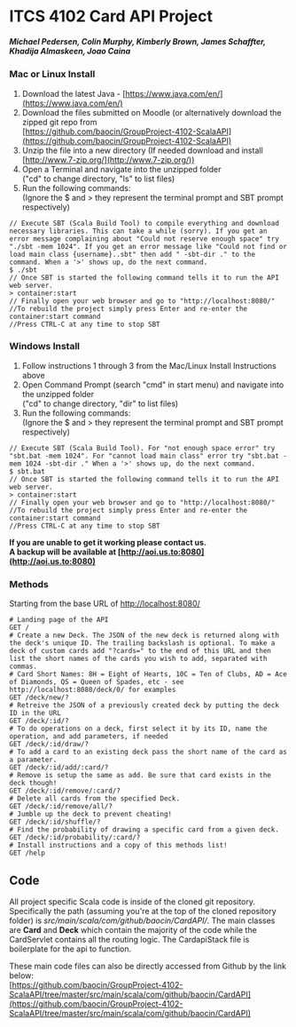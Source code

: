 # ITCS 4102 Card API Project

##### Michael Pedersen, Colin Murphy, Kimberly Brown, James Schaffter, Khadija Almaskeen, Joao Caina

### Mac or Linux Install

1.  Download the latest Java - [https://www.java.com/en/](https://www.java.com/en/)
2.  Download the files submitted on Moodle (or alternatively download the zipped git repo from  
    [https://github.com/baocin/GroupProject-4102-ScalaAPI](https://github.com/baocin/GroupProject-4102-ScalaAPI)
3.  Unzip the file into a new directory (If needed download and install [http://www.7-zip.org/](http://www.7-zip.org/))
4.  Open a Terminal and navigate into the unzipped folder  
    ("cd" to change directory, "ls" to list files)
5.  Run the following commands:  
    (Ignore the $ and > they represent the terminal prompt and SBT prompt respectively)
```
// Execute SBT (Scala Build Tool) to compile everything and download necessary libraries. This can take a while (sorry). If you get an error message complaining about "Could not reserve enough space" try "./sbt -mem 1024". If you get an error message like "Could not find or load main class {username}..sbt" then add " -sbt-dir ." to the command. When a '>' shows up, do the next command.
$ ./sbt
// Once SBT is started the following command tells it to run the API web server.
> container:start
// Finally open your web browser and go to "http://localhost:8080/"
//To rebuild the project simply press Enter and re-enter the container:start command
//Press CTRL-C at any time to stop SBT
```
### Windows Install

1.  Follow instructions 1 through 3 from the Mac/Linux Install Instructions above
2.  Open Command Prompt (search "cmd" in start menu) and navigate into the unzipped folder  
    ("cd" to change directory, "dir" to list files)
3.  Run the following commands:  
    (Ignore the $ and > they represent the terminal prompt and SBT prompt respectively)
```
// Execute SBT (Scala Build Tool). For "not enough space error" try "sbt.bat -mem 1024". For "cannot load main class" error try "sbt.bat -mem 1024 -sbt-dir ." When a '>' shows up, do the next command.
$ sbt.bat
// Once SBT is started the following command tells it to run the API web server.
> container:start
// Finally open your web browser and go to "http://localhost:8080/"
//To rebuild the project simply press Enter and re-enter the container:start command
//Press CTRL-C at any time to stop SBT
```

**If you are unable to get it working please contact us.**  
**A backup will be available at [http://aoi.us.to:8080](http://aoi.us.to:8080)**

### Methods

Starting from the base URL of [http://localhost:8080/](http://localhost:8080/)
```
# Landing page of the API
GET /
# Create a new Deck. The JSON of the new deck is returned along with the deck's unique ID. The trailing backslash is optional. To make a deck of custom cards add "?cards=" to the end of this URL and then list the short names of the cards you wish to add, separated with commas.
# Card Short Names: 8H = Eight of Hearts, 10C = Ten of Clubs, AD = Ace of Diamonds, QS = Queen of Spades, etc - see 	      http://localhost:8080/deck/0/ for examples
GET /deck/new/?
# Retreive the JSON of a previously created deck by putting the deck ID in the URL
GET /deck/:id/?
# To do operations on a deck, first select it by its ID, name the operation, and add parameters, if needed
GET /deck/:id/draw/?
# To add a card to an existing deck pass the short name of the card as a parameter.
GET /deck/:id/add/:card/?
# Remove is setup the same as add. Be sure that card exists in the deck though!
GET /deck/:id/remove/:card/?
# Delete all cards from the specified Deck.
GET /deck/:id/remove/all/?
# Jumble up the deck to prevent cheating!
GET /deck/:id/shuffle/?
# Find the probability of drawing a specific card from a given deck.
GET /deck/:id/probability/:card/?
# Install instructions and a copy of this methods list!
GET /help
```

## Code
All project specific Scala code is inside of the cloned git repository. Specifically the path (assuming you're at the top of the cloned repository folder) is _src/main/scala/com/github/baocin/CardAPI/_. The main classes are **Card** and **Deck** which contain the majority of the code while the CardServlet contains all the routing logic. The CardapiStack file is boilerplate for the api to function.

These main code files can also be directly accessed from Github by the link below:  
[https://github.com/baocin/GroupProject-4102-ScalaAPI/tree/master/src/main/scala/com/github/baocin/CardAPI](https://github.com/baocin/GroupProject-4102-ScalaAPI/tree/master/src/main/scala/com/github/baocin/CardAPI)


